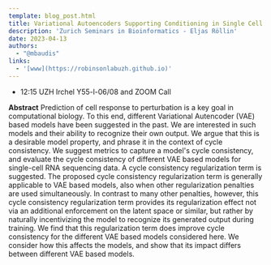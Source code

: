 ```yaml
---
template: blog_post.html
title: Variational Autoencoders Supporting Conditioning in Single Cell Transcriptomics and Their Consistency
description: 'Zurich Seminars in Bioinformatics - Eljas Röllin'
date: 2023-04-13
authors:
  - "@mbaudis"
links:
  - '[www](https://robinsonlabuzh.github.io)'
---
```


* 12:15 UZH Irchel Y55-l-06/08 and ZOOM Call

**Abstract** Prediction of cell response to perturbation is a key goal in computational biology. To this end, different Variational Autencoder (VAE) based models have been suggested in the past. We are interested in such models and their ability to recognize their own output. We argue that this is a desirable model property, and phrase it in the context of cycle consistency.<!--more--> We suggest metrics to capture a model's cycle consistency, and evaluate the cycle consistency of different VAE based models for single-cell RNA sequencing data. A cycle consistency regularization term is suggested. The proposed cycle consistency regularization term is generally applicable to VAE based models, also when other regularization penalties are used simultaneously. In contrast to many other penalties, however, this cycle consistency regularization term provides its regularization effect not via an additional enforcement on the latent space or similar, but rather by naturally incentivizing the model to recognize its generated output during training. We find that this regularization term does improve cycle consistency for the different VAE based models considered here.  We consider how this affects the models, and show that its impact differs between different VAE based models.



